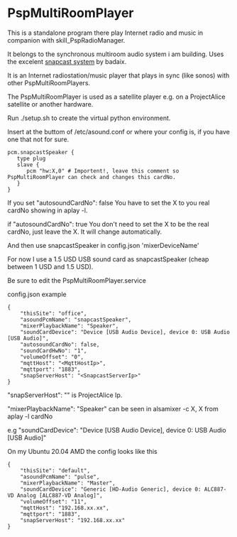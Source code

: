 # PspMultiRoomPlayer
This is a standalone program there play Internet radio and music in companion with skill_PspRadioManager.

It belongs to the synchronous multiroom audio system i am building.
Uses the excelent [snapcast system](https://github.com/badaix/snapcast) by badaix.

It is an Internet radiostation/music player that plays in sync (like sonos) with other PspMultiRoomPlayers.

The PspMultiRoomPlayer is used as a satellite player e.g. on a ProjectAlice satellite or another hardware.

Run ./setup.sh
to create the virtual python environment.

Insert at the buttom of /etc/asound.conf or where your config is, if you have one that not for sure.



    pcm.snapcastSpeaker {
       type plug
       slave {
          pcm "hw:X,0" # Importent!, leave this comment so PspMultiRoomPlayer can check and changes this cardNo.
       }
    }

If you set "autosoundCardNo": false
You have to set the X to you real cardNo showing in aplay -l.

if "autosoundCardNo": true
You don't need to set the X to be the real cardNo, just leave the X. It will change automatically.

And then use snapcastSpeaker in config.json 'mixerDeviceName'


For now I use a 1.5 USD USB sound card as snapcastSpeaker (cheap between 1 USD and 1.5 USD).


Be sure to edit the PspMultiRoomPlayer.service


config.json example

    {
        "thisSite": "office",
        "asoundPcmName": "snapcastSpeaker",
        "mixerPlaybackName": "Speaker",
        "soundCardDevice": "Device [USB Audio Device], device 0: USB Audio [USB Audio]",
        "autosoundCardNo": false,
        "soundCardHwNo": "1",
        "volumeOffset": "0",
        "mqttHost": "<MqttHostIp>",
        "mqttport": "1883",
        "snapServerHost": "<SnapcastServerIp>"
    }



"snapServerHost": "<SnapcastServerIp>" is ProjectAlice Ip.

"mixerPlaybackName": "Speaker" can be seen in alsamixer -c X, X from aplay -l cardNo

e.g "soundCardDevice": "Device [USB Audio Device], device 0: USB Audio [USB Audio]"



On my Ubuntu 20.04 AMD the config looks like this

    {
        "thisSite": "default",
        "asoundPcmName": "pulse",
        "mixerPlaybackName": "Master",
        "soundCardDevice": "Generic [HD-Audio Generic], device 0: ALC887-VD Analog [ALC887-VD Analog]",
        "volumeOffset": "11",
        "mqttHost": "192.168.xx.xx",
        "mqttport": "1883",
        "snapServerHost": "192.168.xx.xx"
    }


